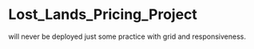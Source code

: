 # Lost_Lands_Pricing_Project
will never be deployed just some practice with grid and responsiveness.
